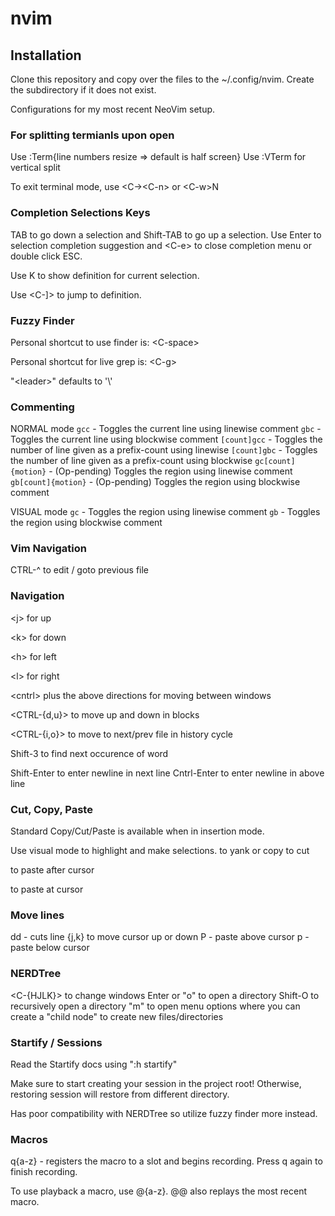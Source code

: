 # nvim

## Installation
Clone this repository and copy over the files to the ~/.config/nvim. Create the subdirectory if it does not exist. 

Configurations for my most recent NeoVim setup.

### For splitting termianls upon open

Use :Term{line numbers resize => default is half screen}
Use :VTerm for vertical split

To exit terminal mode, use \<C-\>\<C-n\> or \<C-w\>N

### Completion Selections Keys

TAB to go down a selection and Shift-TAB to go up a selection. Use Enter to selection completion suggestion and \<C-e\> to close completion menu or double click ESC.

Use K to show definition for current selection.

Use \<C-]\> to jump to definition.

### Fuzzy Finder

Personal shortcut to use finder is: \<C-space\>

Personal shortcut for live grep is: \<C-g\>

"\<leader\>" defaults to '\\'
### Commenting

NORMAL mode
`gcc` - Toggles the current line using linewise comment
`gbc` - Toggles the current line using blockwise comment
`[count]gcc` - Toggles the number of line given as a prefix-count using linewise
`[count]gbc` - Toggles the number of line given as a prefix-count using blockwise
`gc[count]{motion}` - (Op-pending) Toggles the region using linewise comment
`gb[count]{motion}` - (Op-pending) Toggles the region using blockwise comment

VISUAL mode
`gc` - Toggles the region using linewise comment
`gb` - Toggles the region using blockwise comment

### Vim Navigation

CTRL-^ to edit / goto previous file

### Navigation

\<j\> for up

\<k\> for down

\<h\> for left

\<l\> for right

\<cntrl\> plus the above directions for moving between windows

<CTRL-{d,u}> to move up and down in blocks

<CTRL-{i,o}> to move to next/prev file in history cycle

Shift-3 to find next occurence of word

Shift-Enter to enter newline in next line
Cntrl-Enter to enter newline in above line

### Cut, Copy, Paste

Standard Copy/Cut/Paste is available when in insertion mode.

Use visual mode to highlight and make selections.
<y> to yank or copy
<d> to cut

<p> to paste after cursor
<P> to paste at cursor

### Move lines

dd - cuts line
{j,k} to move cursor up or down
P - paste above cursor
p - paste below cursor

### NERDTree

<C-{HJLK}> to change windows
Enter or "o" to open a directory
Shift-O to recursively open a directory
"m" to open menu options where you can create a "child node" to create new files/directories

### Startify / Sessions

Read the Startify docs using ":h startify"

Make sure to start creating your session in the project root!
Otherwise, restoring session will restore from different directory.

Has poor compatibility with NERDTree so utilize fuzzy finder more instead.

### Macros

q{a-z} - registers the macro to a slot and begins recording. Press q again to finish recording.

To use playback a macro, use @{a-z}. @@ also replays the most recent macro.

